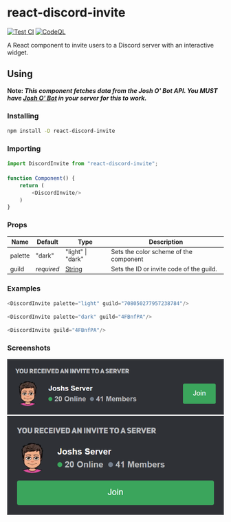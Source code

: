 # react-discord-invite
[![Test CI](https://github.com/JoshMerlino/react-discord-invite/actions/workflows/test.yml/badge.svg)](https://github.com/JoshMerlino/react-discord-invite/actions/workflows/test.yml)
[![CodeQL](https://github.com/JoshMerlino/react-discord-invite/actions/workflows/codeql-analysis.yml/badge.svg)](https://github.com/JoshMerlino/react-discord-invite/actions/workflows/codeql-analysis.yml)

A React component to invite users to a Discord server with an interactive widget.

## Using

**Note: *This component fetches data from the Josh O' Bot API. You MUST have [Josh O' Bot](https://discord.com/oauth2/authorize?client_id=748971236276699247&permissions=8&scope=bot) in your server for this to work.***

### Installing
```bash
npm install -D react-discord-invite
```

### Importing
```javascript
import DiscordInvite from "react-discord-invite";

function Component() {
	return (
		<DiscordInvite/>
	)
}
```

### Props
| Name | Default | Type | Description |
| - | - | - | - |
| palette | "dark" | "light" \| "dark" | Sets the color scheme of the component |
| guild | *required* | [String](https://developer.mozilla.org/en-US/docs/Web/JavaScript/Reference/Global_Objects/String) | Sets the ID or invite code of the guild. |

### Examples
```javascript
<DiscordInvite palette="light" guild="708050277957238784"/>
```
```javascript
<DiscordInvite palette="dark" guild="4FBnfPA"/>
```
```javascript
<DiscordInvite guild="4FBnfPA"/>
```

### Screenshots
![Desktop](https://raw.githubusercontent.com/JoshMerlino/react-discord-invite/master/images/desktop.png)
![Mobile](https://raw.githubusercontent.com/JoshMerlino/react-discord-invite/master/images/mobile.png)